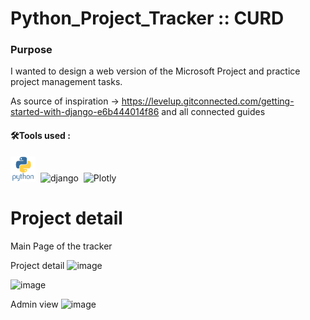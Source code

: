 # Python_Project_Tracker :: CURD

### Purpose
I wanted to design a web version of the Microsoft Project and practice project management tasks.

As source of inspiration -> https://levelup.gitconnected.com/getting-started-with-django-e6b444014f86 and all connected guides
#### 🛠️Tools used :  

<img src="https://github.com/devicons/devicon/blob/master/icons/python/python-original-wordmark.svg" title="Python" alt="Python" width="40" height="40"/>&nbsp;
<img src="https://www.openapp.ie/wp-content/uploads/2015/03/Django.png" title="django" alt="django" width="70" height="40"/>&nbsp;
<img src="https://upload.wikimedia.org/wikipedia/commons/8/8a/Plotly-logo.png" title="Plotly" alt="Plotly" width="80" height="40"/>&nbsp;



# Project detail
Main Page of the tracker 


Project detail
![image](https://github.com/itsVinM/Python_Project_Tracker/assets/85823292/883ee5c5-3f64-4216-9067-4899ea02df48)

![image](https://github.com/itsVinM/Python_Project_Tracker/assets/85823292/4a5c6a92-15b4-42cb-9de9-690f586e736c)


Admin view
![image](https://github.com/itsVinM/Python_Project_Tracker/assets/85823292/76431c0f-a2f6-446e-896c-85b7f84df0c0)


